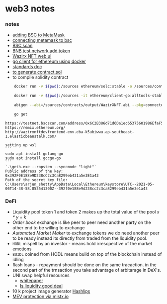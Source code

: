 # web3 notes

### notes

- [adding BSC to MetaMask](https://academy.binance.com/en/articles/connecting-metamask-to-binance-smart-chain)
- [connecting metamask to bsc](https://dapp-world.com/blogs/01/how-to-connect-metamask-to-binance-smart-chainbsc--1618137142422)
- [BSC scan](https://testnet.bscscan.com/address/0xa8dC4fB8DB32A09499cA53dD75F7B6a74F49c05e#events)
- [BNB test network add token](https://testnet.binance.org/faucet-smart)
- [Wazirx NFT web ui](http://wazirxnftdevfrontend-env.eba-k5ubiwwu.ap-southeast-1.elasticbeanstalk.com/nft/50)
- [go client for ethereum using docker](https://geth.ethereum.org/docs/install-and-build/installing-geth#install-on-windows)
- [standards doc](https://docs.openzeppelin.com/contracts/2.x/tokens#ERC721)
- [to generate contract.sol](https://wizard.openzeppelin.com/)
- to compile solidity contract
```bash
    docker run -v ${pwd}:/sources ethereum/solc:stable -o /sources/contracts/output --abi --bin --overwrite /sources/contracts/WazirXNFT.sol --allow-paths /sources/node_modules
    
    docker run -v ${pwd}:/sources -it ethereum/client-go:alltools-stable
    
    abigen --abi=/sources/contracts/output/WazirXNFT.abi --pkg=connectors --out=/sources/contracts/output/WazirXNFT.go --bin /sources/contracts/output/WazirXNFT.bin
    
    go get
```


    https://testnet.bscscan.com/address/0x6C2B386d71d6Da1ec65375601986EfaF5Ad0D2e2#events
    https://remix.ethereum.org/
    http://wazirxnftdevfrontend-env.eba-k5ubiwwu.ap-southeast-1.elasticbeanstalk.com/

    setting up wsl
    ```
    sudo apt install golang-go
    sudo apt install gccgo-go
    ```
    `.\geth.exe --ropsten --syncmode "light"` 
    Public address of the key:   0x392F0E188e9D238cC2c3Ca8299eb431a5e3E1a43
    Path of the secret key file: C:\Users\arjun_shetty\AppData\Local\Ethereum\keystore\UTC--2021-05-06T14-38-58.853541300Z--392f0e188e9d238cc2c3ca8299eb431a5e3e1a43

### DeFi

- Liquidity pool token 1 and token 2 makes up the total value of the pool *x * y = k*
- *Order book* exchange is like peer to peer need another party on the other end to be willing to exchange
- *Automated Market Maker* to exchange tokens we do need another peer to be ready instead its directly from traded from the liquidity pool.
- `HODL` mispell by an investor - means hold irrescpective of the market emotions
- `BUIDL` coined from HODL means build on top of the blockchain instead of idling
- flash loans - repayment should be done on the same tracaction. in the second part of the trnsaction you take advantage of arbitarage in DeX's.
- UNI swap helpful resources
    - [whitepaper](https://hackmd.io/C-DvwDSfSxuh-Gd4WKE_ig)
    - [Is liquidity good deal](https://pintail.medium.com/uniswap-a-good-deal-for-liquidity-providers-104c0b6816f2)
- 10 k project image generator [Hashlips](https://github.com/HashLips)
- [MEV protection via mistx.io](https://medium.com/alchemistcoin/what-every-trader-should-know-about-mev-the-mev-crisis-explained-fdf19f6a75bd)